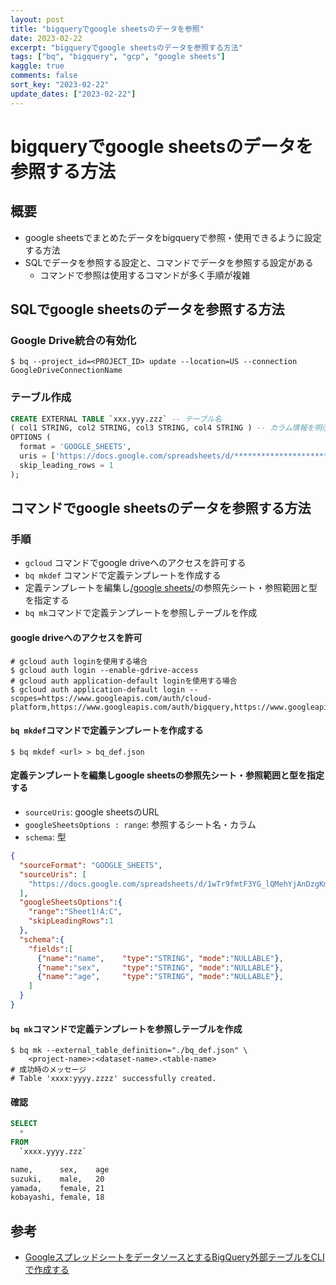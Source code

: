 ```yaml
---
layout: post
title: "bigqueryでgoogle sheetsのデータを参照"
date: 2023-02-22
excerpt: "bigqueryでgoogle sheetsのデータを参照する方法"
tags: ["bq", "bigquery", "gcp", "google sheets"]
kaggle: true
comments: false
sort_key: "2023-02-22"
update_dates: ["2023-02-22"]
---
```


# bigqueryでgoogle sheetsのデータを参照する方法

## 概要
 - google sheetsでまとめたデータをbigqueryで参照・使用できるように設定する方法
 - SQLでデータを参照する設定と、コマンドでデータを参照する設定がある　
   - コマンドで参照は使用するコマンドが多く手順が複雑

## SQLでgoogle sheetsのデータを参照する方法

### Google Drive統合の有効化

```console
$ bq --project_id=<PROJECT_ID> update --location=US --connection GoogleDriveConnectionName
```

### テーブル作成

```sql
CREATE EXTERNAL TABLE `xxx.yyy.zzz` -- テーブル名
( col1 STRING, col2 STRING, col3 STRING, col4 STRING ) -- カラム情報を明示的に定義
OPTIONS (
  format = 'GOOGLE_SHEETS',
  uris = ['https://docs.google.com/spreadsheets/d/*****************************/edit?gid=0#gid=0'],
  skip_leading_rows = 1
);
```

## コマンドでgoogle sheetsのデータを参照する方法

### 手順
 - `gcloud` コマンドでgoogle driveへのアクセスを許可する
 - `bq mkdef` コマンドで定義テンプレートを作成する
 - 定義テンプレートを編集し[/google sheets/](/google-sheets/)の参照先シート・参照範囲と型を指定する
 - `bq mk`コマンドで定義テンプレートを参照しテーブルを作成

#### google driveへのアクセスを許可

```console
# gcloud auth loginを使用する場合
$ gcloud auth login --enable-gdrive-access
# gcloud auth application-default loginを使用する場合
$ gcloud auth application-default login --scopes=https://www.googleapis.com/auth/cloud-platform,https://www.googleapis.com/auth/bigquery,https://www.googleapis.com/auth/drive
```

#### `bq mkdef`コマンドで定義テンプレートを作成する

```console
$ bq mkdef <url> > bq_def.json
```

#### 定義テンプレートを編集しgoogle sheetsの参照先シート・参照範囲と型を指定する
 - `sourceUris`: google sheetsのURL
 - `googleSheetsOptions : range`: 参照するシート名・カラム
 - `schema`: 型

```json
{
  "sourceFormat": "GOOGLE_SHEETS",
  "sourceUris": [
    "https://docs.google.com/spreadsheets/d/1wTr9fmtF3YG_lQMehYjAnDzgKmJ92g-8yvFtYctrbB4"
  ],
  "googleSheetsOptions":{
    "range":"Sheet1!A:C",
    "skipLeadingRows":1
  },
  "schema":{
    "fields":[
      {"name":"name",    "type":"STRING", "mode":"NULLABLE"},
      {"name":"sex",     "type":"STRING", "mode":"NULLABLE"},
      {"name":"age",     "type":"STRING", "mode":"NULLABLE"},
    ]
  }
}
```

#### `bq mk`コマンドで定義テンプレートを参照しテーブルを作成

```console
$ bq mk --external_table_definition="./bq_def.json" \
    <project-name>:<dataset-name>.<table-name>
# 成功時のメッセージ
# Table 'xxxx:yyyy.zzzz' successfully created.
```

#### 確認

```sql
SELECT
  *
FROM
  `xxxx.yyyy.zzz`
```

```txt
name,      sex,    age
suzuki,    male,   20
yamada,    female, 21
kobayashi, female, 18
```

## 参考
 - [GoogleスプレッドシートをデータソースとするBigQuery外部テーブルをCLIで作成する](https://dev.classmethod.jp/articles/202109-google-spreadsheet-bigquery-external-table-with-cli/)

